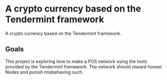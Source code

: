 
# A crypto currency based on the Tendermint framework

A crypto currency based on the Tendermint framework. 

## Goals

This project is exploring how to make a POS network using the tools provided by the Tendermint framework. The network should reward honest Nodes and punish misbehaving such. 
